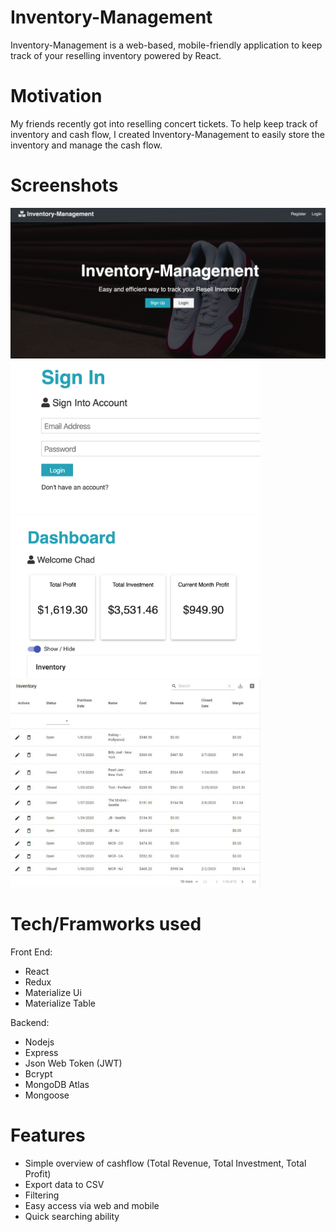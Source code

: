 # Inventory-Management

Inventory-Management is a web-based, mobile-friendly application to keep track of your reselling inventory powered by React.

# Motivation

My friends recently got into reselling concert tickets. To help keep track of inventory and cash flow, I created Inventory-Management to easily store the inventory and manage the cash flow.

# Screenshots

<img src="images/home.png" width="600">
<img src="images/signin.png" width="400">
<img src="images/dashboard1.png" width="400">
<img src="images/inventory.png" width="400">

# Tech/Framworks used

Front End:
- React
- Redux 
- Materialize Ui
- Materialize Table

Backend: 
- Nodejs
- Express
- Json Web Token (JWT)
- Bcrypt
- MongoDB Atlas
- Mongoose

# Features

- Simple overview of cashflow (Total Revenue, Total Investment, Total Profit)
- Export data to CSV
- Filtering 
- Easy access via web and mobile
- Quick searching ability
